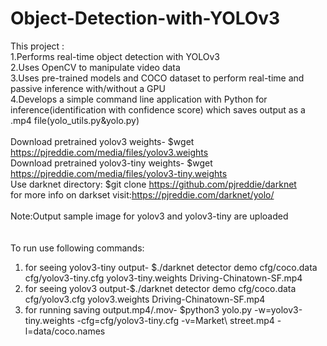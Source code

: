 # Object-Detection-with-YOLOv3
This project : <br />
1.Performs real-time object detection with YOLOv3  <br />
2.Uses OpenCV to manipulate video data <br />
3.Uses pre-trained models and COCO dataset to perform real-time and passive inference with/without a GPU <br />
4.Develops a simple command line application with Python for inference(identification with confidence score) which saves output as a .mp4 file(yolo_utils.py&yolo.py) <br />
<br />
Download pretrained yolov3 weights- $wget https://pjreddie.com/media/files/yolov3.weights  <br />
Download pretrained yolov3-tiny weights- $wget https://pjreddie.com/media/files/yolov3-tiny.weights <br />
Use darknet directory: $git clone https://github.com/pjreddie/darknet<br />
for more info on darkset visit:https://pjreddie.com/darknet/yolo/ <br />
<br />
Note:Output sample image for yolov3 and yolov3-tiny are uploaded <br />
<br />
<br />
To run use following commands:<br />
1. for seeing yolov3-tiny output- $./darknet detector demo cfg/coco.data cfg/yolov3-tiny.cfg yolov3-tiny.weights Driving-Chinatown-SF.mp4<br />
2. for seeing yolov3 output-$./darknet detector demo cfg/coco.data cfg/yolov3.cfg yolov3.weights Driving-Chinatown-SF.mp4 <br />
3. for running saving output.mp4/.mov- $python3 yolo.py -w=yolov3-tiny.weights -cfg=cfg/yolov3-tiny.cfg -v=Market\ street.mp4  -l=data/coco.names<br />
